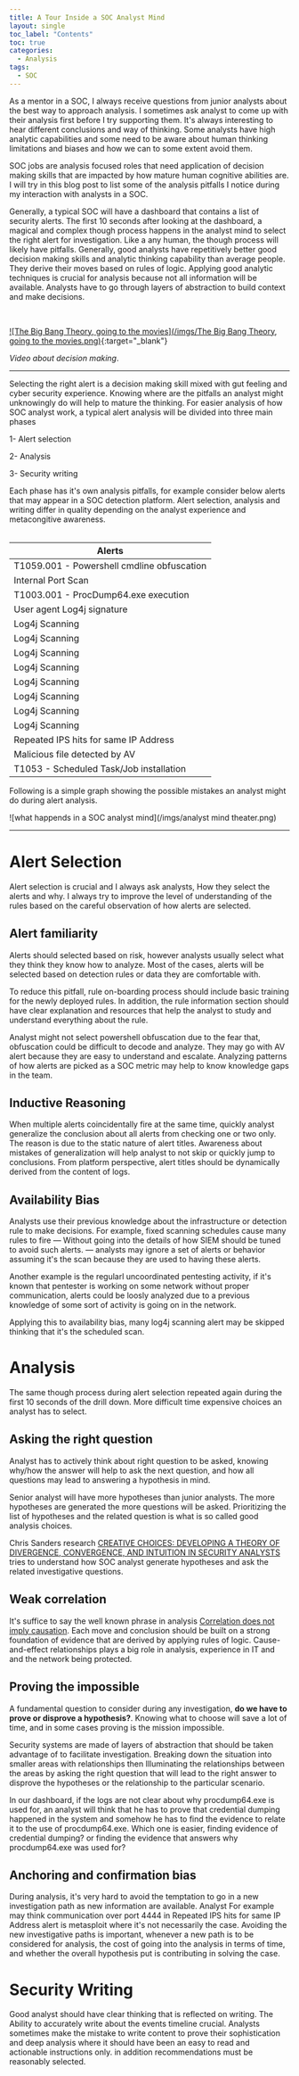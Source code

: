 ```yaml
---
title: A Tour Inside a SOC Analyst Mind
layout: single
toc_label: "Contents"
toc: true
categories: 
  - Analysis 
tags:
  - SOC
---
```


As a mentor in a SOC, I always receive questions from junior analysts about the best way to approach analysis. I sometimes ask analyst to come up with their analysis first before I try supporting them. It's always interesting to hear different conclusions and way of thinking. Some analysts have high analytic capabilities and some need to be aware about human thinking limitations and biases and how we can to some extent avoid them. 

SOC jobs are analysis focused roles that need application of decision making skills that are impacted by how mature human cognitive abilities are. I will try in this blog post to list some of the analysis pitfalls I notice during my interaction with analysts in a SOC. 


Generally, a typical SOC will have a dashboard that contains a list of security alerts. The first 10 seconds after looking at the dashboard, a magical and complex though process happens in the analyst mind to select the right alert for investigation. Like a any human, the though process will likely have pitfalls. Generally, good analysts have repetitively better good decision making skills and analytic thinking capability than average people. They derive their moves based on rules of logic. Applying good analytic techniques is crucial for analysis because not all information will be available. Analysts have to go through layers of abstraction to build context and make decisions. 

<br>

[![The Big Bang Theory, going to the movies](/imgs/The Big Bang Theory, going to the movies.png)](https://www.youtube.com/watch?v=SPZRtlqBgYk){:target="_blank"}

*Video about decision making*.

---

Selecting the right alert is a decision making skill mixed with gut feeling and cyber security experience. Knowing where are the pitfalls an analyst might unknowingly do will help to mature the thinking. For easier analysis of how SOC analyst work, a typical alert analysis will be divided into three main phases

1- Alert selection 

2- Analysis 

3- Security writing

Each phase has it's own analysis pitfalls, for example consider below alerts that may appear in a SOC detection platform. Alert selection, analysis and writing differ in quality depending on the analyst experience and metacongitive awareness.  
<br>


| Alerts      | 
| ----------- | 
| T1059.001 - Powershell cmdline obfuscation  | 
| Internal Port Scan|
| T1003.001 - ProcDump64.exe execution  | 
| User agent Log4j signature   | 
| Log4j Scanning |
| Log4j Scanning |
| Log4j Scanning |
| Log4j Scanning |
| Log4j Scanning |
| Log4j Scanning |
| Log4j Scanning |
| Log4j Scanning |
| Repeated IPS hits for same IP Address   |
| Malicious file detected by AV| 
| T1053 - Scheduled Task/Job installation | 

Following is a simple graph showing the possible mistakes an analyst might do during alert analysis.
<br>

![what happends in a SOC analyst mind](/imgs/analyst mind theater.png)


---
# Alert Selection

Alert selection is crucial and I always ask analysts, How they select the alerts and why. I always try to improve the level of understanding of the rules based on the careful observation of how alerts are selected.

## Alert familiarity 

Alerts should  selected based on risk, however analysts usually select what they think they know how to analyze. Most of the cases, alerts will be selected based on detection rules or data they are comfortable with. 

To reduce this pitfall, rule on-boarding process should  include basic training for the newly deployed rules. In addition, the rule information section should have clear explanation and resources that help the analyst to study and understand everything about the rule. 

Analyst might not select powershell obfuscation due to the fear that, obfuscation could be difficult to decode and analyze. They may go with AV alert because they are easy to understand and escalate. Analyzing patterns of how alerts are picked as a SOC metric may help to know knowledge gaps in the team. 

## Inductive Reasoning 

When multiple alerts coincidentally fire at the same time, quickly analyst generalize the conclusion about all alerts from checking one or two only. The reason is due to the static nature of alert titles. Awareness about mistakes of generalization will help analyst to not skip or quickly jump to conclusions. From platform perspective, alert titles should be dynamically derived from the content of logs.

## Availability Bias

Analysts use their previous knowledge about the infrastructure or detection rule to make decisions. For example, fixed scanning schedules cause many rules to fire —  Without going into the details of how SIEM should be tuned to avoid such alerts. — analysts may ignore a set of alerts or behavior assuming it's the scan because they are used to having these alerts.  

Another example is the regularl uncoordinated pentesting activity, if it's known that pentester is working on some network without proper communication, alerts could be loosly analyzed due to a previous knowledge of some sort of activity is going on in the network. 

Applying this to availability bias, many log4j scanning alert may be skipped thinking that it's the scheduled scan. 



# Analysis 

The same though process during alert selection repeated again during the first 10 seconds of the drill down. More difficult time expensive choices an analyst has to select.

## Asking the right question 

Analyst has to actively think about right question to be asked, knowing why/how the answer will help to ask the next question, and how all questions may lead to answering a hypothesis in mind. 

Senior analyst will have more hypotheses than junior analysts. The more hypotheses are generated the more questions will be asked. Prioritizing the list of hypotheses and the related question is what is so called good analysis choices. 

Chris Sanders research [CREATIVE CHOICES: DEVELOPING A THEORY OF DIVERGENCE, CONVERGENCE, AND INTUITION IN SECURITY ANALYSTS](https://www.chrissanders.org/wp-content/uploads/2020/03/Creative-Choices-Developing-a-Theory-of-Divergence-Convergence-and-Intuition-in-Security-Analysts.pdf) tries to understand how SOC analyst generate hypotheses and ask the related investigative questions.


## Weak correlation

It's suffice to say the well known phrase in analysis [Correlation does not imply causation](https://en.wikipedia.org/wiki/Correlation_does_not_imply_causation). Each move and conclusion should be built on a strong foundation of evidence that are derived by applying rules of logic. Cause-and-effect relationships plays a big role in analysis, experience in IT and and the network being protected. 


## Proving the impossible 

A fundamental question to consider during any investigation, **do we have to prove or disprove a hypothesis?**. Knowing what to choose will save a lot of time, and in some cases proving is the mission impossible.   

Security systems are made of layers of abstraction that should be taken advantage of to facilitate investigation. Breaking down the situation into smaller areas with relationships then Illuminating the relationships between the areas by asking the right question that will lead to the right answer to disprove the hypotheses or the relationship to the particular scenario.  

In our dashboard, if the logs are not clear about why procdump64.exe is used for, an analyst will think that he has to prove that credential dumping happened in the system and somehow he has to find the evidence to relate it to the use of procdump64.exe. Which one is easier, finding evidence of credential dumping? or finding the evidence that answers why procdump64.exe was used for?
 
## Anchoring and confirmation bias

During analysis, it's very hard to avoid the temptation to go in a new investigation path as new information are available. Analyst For example may think communication over port 4444 in Repeated IPS hits for same IP Address alert is metasploit where it's not necessarily the case. Avoiding the new investigative paths is important, whenever a new path is to be considered for analysis, the cost of going into the analysis in terms of time, and whether the overall hypothesis put is contributing in solving the case.  


# Security Writing

Good analyst should have clear thinking that is reflected on writing. The Ability to accurately write about the events timeline crucial. Analysts sometimes make the mistake to write content to prove their sophistication and deep analysis where it should have been an easy to read and actionable instructions only. in addition recommendations must be reasonably selected. 
